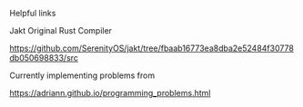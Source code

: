 Helpful links

Jakt Original Rust Compiler

https://github.com/SerenityOS/jakt/tree/fbaab16773ea8dba2e52484f30778db050698833/src

Currently implementing problems from 

https://adriann.github.io/programming_problems.html
